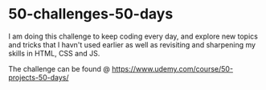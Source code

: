 # 50-challenges-50-days

I am doing this challenge to keep coding every day, and explore new topics and tricks that I havn't used earlier as well as revisiting and sharpening my skills in HTML, CSS and JS.

The challenge can be found @ https://www.udemy.com/course/50-projects-50-days/
